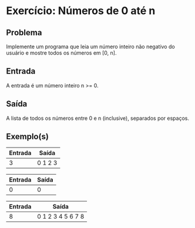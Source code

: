 Exercício: Números de 0 até n
=============================


Problema
--------

Implemente um programa que leia um número inteiro não negativo do usuário e mostre todos os números em [0, n].


Entrada
-------

A entrada é um número inteiro n >= 0.


Saída
-----

A lista de todos os números entre 0 e n (inclusive), separados por espaços.


Exemplo(s)
----------

| Entrada | Saída   |
|---------|---------|
| 3       | 0 1 2 3 |

| Entrada | Saída |
|---------|-------|
| 0       | 0     |

| Entrada | Saída             |
|---------|-------------------|
| 8       | 0 1 2 3 4 5 6 7 8 |
